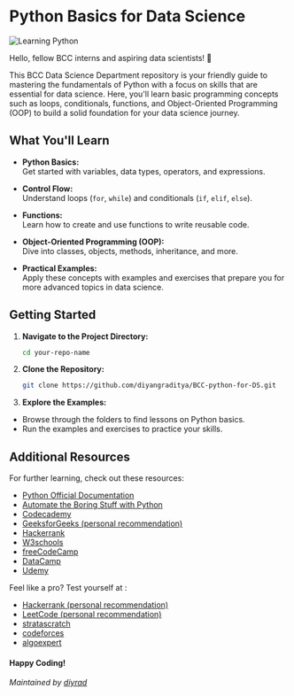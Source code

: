 # Python Basics for Data Science

![Learning Python](https://media.giphy.com/media/coxQHKASG60HrHtvkt/giphy.gif?cid=790b7611j007uace9f8pfdg86jtgwi1o4tsfvjl863xk3nbx&ep=v1_gifs_search&rid=giphy.gif&ct=g)

Hello, fellow BCC interns and aspiring data scientists! 👋

This BCC Data Science Department repository is your friendly guide to mastering the fundamentals of Python with a focus on skills that are essential for data science. Here, you'll learn basic programming concepts such as loops, conditionals, functions, and Object-Oriented Programming (OOP) to build a solid foundation for your data science journey.

## What You'll Learn

- **Python Basics:**  
  Get started with variables, data types, operators, and expressions.

- **Control Flow:**  
  Understand loops (`for`, `while`) and conditionals (`if`, `elif`, `else`).

- **Functions:**  
  Learn how to create and use functions to write reusable code.

- **Object-Oriented Programming (OOP):**  
  Dive into classes, objects, methods, inheritance, and more.

- **Practical Examples:**  
  Apply these concepts with examples and exercises that prepare you for more advanced topics in data science.

## Getting Started

1. **Navigate to the Project Directory:**

    ```bash
    cd your-repo-name
    ```
2. **Clone the Repository:**

    ```bash
    git clone https://github.com/diyangraditya/BCC-python-for-DS.git
    ```

3. **Explore the Examples:**
  - Browse through the folders to find lessons on Python basics.
  - Run the examples and exercises to practice your skills.

## Additional Resources

For further learning, check out these resources:
- [Python Official Documentation](https://docs.python.org/3/)
- [Automate the Boring Stuff with Python](https://automatetheboringstuff.com/)
- [Codecademy](https://www.codecademy.com/)
- [GeeksforGeeks (personal recommendation)](https://www.geeksforgeeks.org/)
- [Hackerrank](https://www.hackerrank.com/)
- [W3schools](https://www.w3schools.com/)
- [freeCodeCamp](https://www.freecodecamp.org/)
- [DataCamp](https://app.datacamp.com/)
- [Udemy](https://www.udemy.com/)

Feel like a pro? Test yourself at :
- [Hackerrank (personal recommendation)](https://www.hackerrank.com/)
- [LeetCode (personal recommendation)](https://leetcode.com/)
- [stratascratch](https://platform.stratascratch.com/coding?code_type=3)
- [codeforces](https://codeforces.com/)
- [algoexpert](https://www.algoexpert.io/product)


[//]: # (![Learning Python]&#40;https://media0.giphy.com/media/v1.Y2lkPTc5MGI3NjExeHVja3hhaTFnYmN3OTE1a2NobHR4eHp3amxocWhocWFrbjZtcDh2YiZlcD12MV9pbnRlcm5hbF9naWZfYnlfaWQmY3Q9Zw/UIN7Andwh7kDZGUvmt/giphy.gif&#41;)

#### Happy Coding!

*Maintained by [diyrad](https://github.com/diyangraditya)*